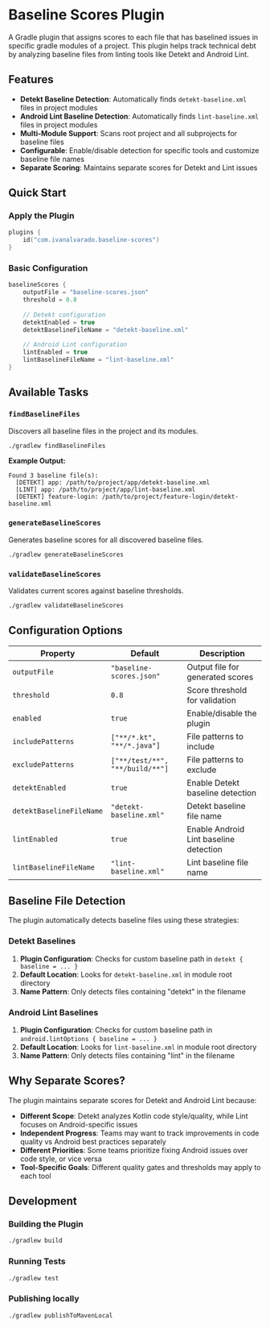 # Baseline Scores Plugin

A Gradle plugin that assigns scores to each file that has baselined issues in specific gradle
modules of a project. This plugin helps track technical debt by analyzing baseline files from
linting tools like Detekt and Android Lint.

## Features

- **Detekt Baseline Detection**: Automatically finds `detekt-baseline.xml` files in project modules
- **Android Lint Baseline Detection**: Automatically finds `lint-baseline.xml` files in project
  modules
- **Multi-Module Support**: Scans root project and all subprojects for baseline files
- **Configurable**: Enable/disable detection for specific tools and customize baseline file names
- **Separate Scoring**: Maintains separate scores for Detekt and Lint issues

## Quick Start

### Apply the Plugin

```kotlin
plugins {
    id("com.ivanalvarado.baseline-scores")
}
```

### Basic Configuration

```kotlin
baselineScores {
    outputFile = "baseline-scores.json"
    threshold = 0.8
    
    // Detekt configuration
    detektEnabled = true
    detektBaselineFileName = "detekt-baseline.xml"
    
    // Android Lint configuration
    lintEnabled = true
    lintBaselineFileName = "lint-baseline.xml"
}
```

## Available Tasks

### `findBaselineFiles`

Discovers all baseline files in the project and its modules.

```bash
./gradlew findBaselineFiles
```

**Example Output:**

```
Found 3 baseline file(s):
  [DETEKT] app: /path/to/project/app/detekt-baseline.xml
  [LINT] app: /path/to/project/app/lint-baseline.xml
  [DETEKT] feature-login: /path/to/project/feature-login/detekt-baseline.xml
```

### `generateBaselineScores`

Generates baseline scores for all discovered baseline files.

```bash
./gradlew generateBaselineScores
```

### `validateBaselineScores`

Validates current scores against baseline thresholds.

```bash
./gradlew validateBaselineScores
```

## Configuration Options

| Property                 | Default                         | Description                            |
|--------------------------|---------------------------------|----------------------------------------|
| `outputFile`             | `"baseline-scores.json"`        | Output file for generated scores       |
| `threshold`              | `0.8`                           | Score threshold for validation         |
| `enabled`                | `true`                          | Enable/disable the plugin              |
| `includePatterns`        | `["**/*.kt", "**/*.java"]`      | File patterns to include               |
| `excludePatterns`        | `["**/test/**", "**/build/**"]` | File patterns to exclude               |
| `detektEnabled`          | `true`                          | Enable Detekt baseline detection       |
| `detektBaselineFileName` | `"detekt-baseline.xml"`         | Detekt baseline file name              |
| `lintEnabled`            | `true`                          | Enable Android Lint baseline detection |
| `lintBaselineFileName`   | `"lint-baseline.xml"`           | Lint baseline file name                |

## Baseline File Detection

The plugin automatically detects baseline files using these strategies:

### Detekt Baselines

1. **Plugin Configuration**: Checks for custom baseline path in `detekt { baseline = ... }`
2. **Default Location**: Looks for `detekt-baseline.xml` in module root directory
3. **Name Pattern**: Only detects files containing "detekt" in the filename

### Android Lint Baselines

1. **Plugin Configuration**: Checks for custom baseline path in
   `android.lintOptions { baseline = ... }`
2. **Default Location**: Looks for `lint-baseline.xml` in module root directory
3. **Name Pattern**: Only detects files containing "lint" in the filename

## Why Separate Scores?

The plugin maintains separate scores for Detekt and Android Lint because:

- **Different Scope**: Detekt analyzes Kotlin code style/quality, while Lint focuses on
  Android-specific issues
- **Independent Progress**: Teams may want to track improvements in code quality vs Android best
  practices separately
- **Different Priorities**: Some teams prioritize fixing Android issues over code style, or vice
  versa
- **Tool-Specific Goals**: Different quality gates and thresholds may apply to each tool

## Development

### Building the Plugin

```bash
./gradlew build
```

### Running Tests

```bash
./gradlew test
```

### Publishing locally

```bash
./gradlew publishToMavenLocal
```

